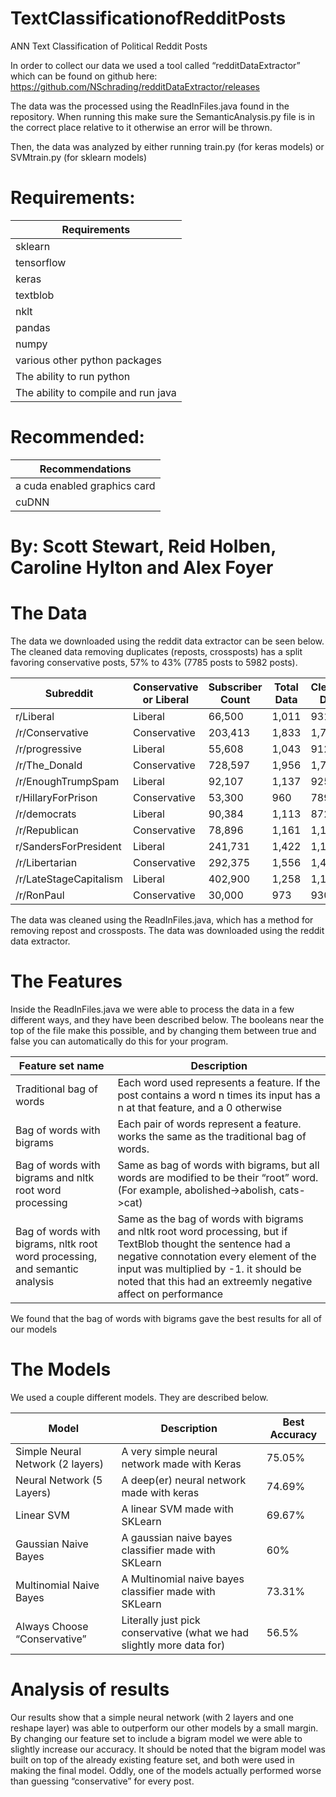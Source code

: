 # TextClassificationofRedditPosts
ANN Text Classification of Political Reddit Posts

In order to collect our data we used a tool called “redditDataExtractor” which can be found on github here: https://github.com/NSchrading/redditDataExtractor/releases

The data was the processed using the ReadInFiles.java found in the repository. When running this make sure the SemanticAnalysis.py file is in the correct place relative to it otherwise an error will be thrown.

Then, the data was analyzed by either running train.py (for keras models) or SVMtrain.py (for sklearn models) 

# Requirements:

|Requirements|
|-------------------------------------------|
|sklearn|
|tensorflow|
|keras|
|textblob|
|nklt|
|pandas|
|numpy|
|various other python packages|
|The ability to run python|
|The ability to compile and run java|

# Recommended:

|Recommendations|
|-------------------------------------------|
|a cuda enabled graphics card|
|cuDNN|

# By: Scott Stewart, Reid Holben, Caroline Hylton and Alex Foyer


# The Data
The data we downloaded using the reddit data extractor can be seen below. The cleaned data removing duplicates (reposts, crossposts) has a split favoring conservative posts, 57% to 43% (7785 posts to 5982 posts). 

|Subreddit| Conservative or Liberal|Subscriber Count|Total Data |Cleaned Data|
|---------| -----------------------|----------------|-----------|------------|
|r/Liberal|Liberal|66,500|1,011|931|
|/r/Conservative|Conservative |203,413|1,833|1,731|
|/r/progressive|Liberal|55,608|1,043|912|
|/r/The_Donald|Conservative|728,597|1,956|1,742|
|/r/EnoughTrumpSpam|Liberal|92,107|1,137|925|
|r/HillaryForPrison|Conservative|53,300|960|789|
|/r/democrats|Liberal|90,384|1,113|872|
|/r/Republican|Conservative|78,896|1,161|1,120|
|r/SandersForPresident|Liberal|241,731|1,422|1,189|
|/r/Libertarian|Conservative|292,375|1,556|1,473|
|/r/LateStageCapitalism|Liberal|402,900|1,258|1,153|
|/r/RonPaul|Conservative|30,000|973|930|

The data was cleaned using the ReadInFiles.java, which has a method for removing repost and crossposts. The data was downloaded using the reddit data extractor. 
 

# The Features
Inside the ReadInFiles.java we were able to process the data in a few different ways, and they have been described below. The booleans near the top of the file make this possible, and by changing them between true and false you can automatically do this for your program.

|Feature set name|Description|
|--------------------------------------|-------------------------------------------------------------------------------------------|
|Traditional bag of words|Each word used represents a feature. If the post contains a word n times its input has a n at that feature, and a 0 otherwise|
|Bag of words with bigrams|Each pair of words represent a feature. works the same as the traditional bag of words.|
|Bag of words with bigrams and nltk root word processing|Same as bag of words with bigrams, but all words are modified to be their “root” word. (For example, abolished->abolish, cats->cat)|
|Bag of words with bigrams, nltk root word processing, and semantic analysis|Same as the bag of words with bigrams and nltk root word processing, but if TextBlob thought the sentence had a negative connotation every element of the input was multiplied by -1. it should be noted that this had an extreemly negative affect on performance|

We found that the bag of words with bigrams gave the best results for all of our models
# The Models
We used a couple different models. They are described below.

|Model|Description|Best Accuracy|
|--------------|-------------------|----------------|
|Simple Neural Network (2 layers)| A very simple neural network made with Keras| 75.05%|
|Neural Network (5 Layers)| A deep(er) neural network made with keras| 74.69%|
|Linear SVM| A linear SVM made with SKLearn| 69.67% |
|Gaussian Naive Bayes | A gaussian naive bayes classifier made with SKLearn| 60% |
|Multinomial Naive Bayes|A Multinomial naive bayes classifier made with SKLearn| 73.31%|
|Always Choose “Conservative”| Literally just pick conservative (what we had slightly more data for)| 56.5%|

# Analysis of results
Our results show that a simple neural network (with 2 layers and one reshape layer) was able to outperform our other models by a small margin. By changing our feature set to include a bigram model we were able to slightly increase our accuracy. It should be noted that the bigram model was built on top of the already existing feature set, and both were used in making the final model. Oddly, one of the models actually performed worse than guessing “conservative” for every post.


